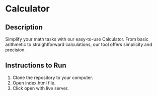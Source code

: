 # Calculator

## Description

Simplify your math tasks with our easy-to-use Calculator. From basic arithmetic to straightforward calculations, our tool offers simplicity and precision.

## Instructions to Run

1. Clone the repository to your computer.
2. Open index.html file.
3. Click open with live server.
